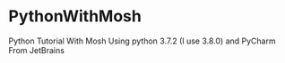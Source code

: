 # PythonWithMosh
Python Tutorial With Mosh Using python 3.7.2 (I use 3.8.0) and PyCharm From JetBrains
